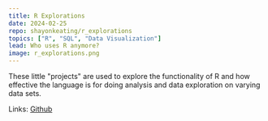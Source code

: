 ```yaml
---
title: R Explorations
date: 2024-02-25
repo: shayonkeating/r_explorations
topics: ["R", "SQL", "Data Visualization"]
lead: Who uses R anymore?
image: r_explorations.png
---
```


These little "projects" are used to explore the functionality of R and how
effective the language is for doing analysis and data exploration on varying
data sets.

Links: [Github](https://github.com/shayonkeating/r_explorations)
